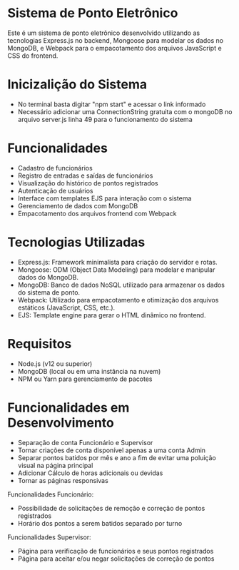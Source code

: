 # Sistema de Ponto Eletrônico
Este é um sistema de ponto eletrônico desenvolvido utilizando as tecnologias Express.js no backend, Mongoose para modelar os dados no MongoDB, e Webpack para o empacotamento dos arquivos JavaScript e CSS do frontend.

# Inicizalição do Sistema
- No terminal basta digitar "npm start" e acessar o link informado
- Necessário adicionar uma ConnectionString gratuita com o mongoDB no arquivo server.js linha 49 para o funcionamento do sistema

# Funcionalidades
- Cadastro de funcionários
- Registro de entradas e saídas de funcionários
- Visualização do histórico de pontos registrados
- Autenticação de usuários
- Interface com templates EJS para interação com o sistema
- Gerenciamento de dados com MongoDB
- Empacotamento dos arquivos frontend com Webpack

# Tecnologias Utilizadas
- Express.js: Framework minimalista para criação do servidor e rotas.
- Mongoose: ODM (Object Data Modeling) para modelar e manipular dados do MongoDB.
- MongoDB: Banco de dados NoSQL utilizado para armazenar os dados do sistema de ponto.
- Webpack: Utilizado para empacotamento e otimização dos arquivos estáticos (JavaScript, CSS, etc.).
- EJS: Template engine para gerar o HTML dinâmico no frontend.

# Requisitos
- Node.js (v12 ou superior)
- MongoDB (local ou em uma instância na nuvem)
- NPM ou Yarn para gerenciamento de pacotes


# Funcionalidades em Desenvolvimento
- Separação de conta Funcionário e Supervisor
- Tornar criações de conta disponível apenas a uma conta Admin
- Separar pontos batidos por mês e ano a fim de evitar uma poluição visual na página principal
- Adicionar Cálculo de horas adicionais ou devidas
- Tornar as páginas responsivas

 Funcionalidades Funcionário:
 - Possibilidade de solicitações de remoção e correção de pontos registrados
 - Horário dos pontos a serem batidos separado por turno

 Funcionalidades Supervisor:
 - Página para verificação de funcionários e seus pontos registrados
 - Página para aceitar e/ou negar solicitações de correção de pontos
